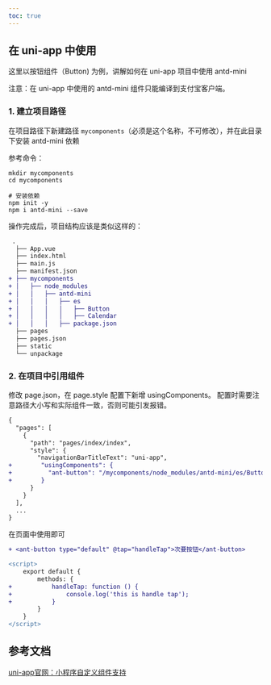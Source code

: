 ```yaml
---
toc: true
---
```


## 在 uni-app 中使用

这里以按钮组件（Button) 为例，讲解如何在 uni-app 项目中使用 antd-mini

注意：在 uni-app 中使用的 antd-mini 组件只能编译到支付宝客户端。

### 1. 建立项目路径

在项目路径下新建路径 `mycomponents`（必须是这个名称，不可修改），并在此目录下安装 antd-mini 依赖

参考命令：
```shell
mkdir mycomponents
cd mycomponents

# 安装依赖
npm init -y
npm i antd-mini --save
```

操作完成后，项目结构应该是类似这样的：

```diff
 .
  ├── App.vue
  ├── index.html
  ├── main.js
  ├── manifest.json
+ ├── mycomponents
+ │   ├── node_modules
+ │   │   ├── antd-mini
+ │   │   │   ├── es
+ │   │   │   │   ├── Button
+ │   │   │   │   ├── Calendar
+ │   │   │   ├── package.json
  ├── pages
  ├── pages.json
  ├── static
  └── unpackage
```

### 2. 在项目中引用组件

修改 page.json，在 page.style 配置下新增 usingComponents。
配置时需要注意路径大小写和实际组件一致，否则可能引发报错。

```diff
{
  "pages": [
    {
      "path": "pages/index/index",
      "style": {
        "navigationBarTitleText": "uni-app",
+        "usingComponents": {
+          "ant-button": "/mycomponents/node_modules/antd-mini/es/Button"
+        }
      }
    }
  ],
  ...
}
```

在页面中使用即可

```diff
+ <ant-button type="default" @tap="handleTap">次要按钮</ant-button>
```

```diff
<script>
	export default {
		methods: {
+			handleTap: function () {
+				console.log('this is handle tap');
+			}
		}
	}
</script>
```


## 参考文档
[uni-app官网：小程序自定义组件支持](https://zh.uniapp.dcloud.io/tutorial/miniprogram-subject.html)